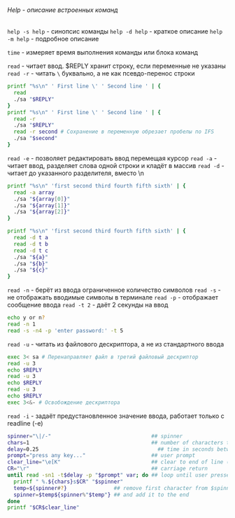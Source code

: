 ###### Help - описание встроенных команд
`help -s help` - синопсис команды
`help -d help` - краткое описание
`help -m help` - подробное описание

`time` - измеряет время выполнения команды или блока команд

`read` - читает ввод. $REPLY хранит строку, если переменные не указаны
`read -r` - читать `\` буквально, а не как псевдо-перенос строки

```bash
printf "%s\n" ' First line \' ' Second line ' | {
  read
  ./sa "$REPLY"
}
printf "%s\n" ' First line \' ' Second line ' | {
  read -r
  ./sa "$REPLY"
  read -r second # Сохранение в переменную обрезает пробелы по IFS
  ./sa "$second"
}
```

`read -e` - позволяет редактировать ввод перемещая курсор
`read -a` - читает ввод, разделяет слова одной строки и кладёт в массив
`read -d` - читает до указанного разделителя, вместо \n

```bash
printf "%s\n" 'first second third fourth fifth sixth' | {
  read -a array
  ./sa "${array[0]}"
  ./sa "${array[1]}"
  ./sa "${array[2]}"
}

printf "%s\n" 'first second third fourth fifth sixth' | {
  read -d t a
  read -d t b
  read -d t c
  ./sa "${a}"
  ./sa "${b}"
  ./sa "${c}"
}
```

`read -n` - берёт из ввода ограниченное количество символов
`read -s` - не отображать вводимые символы в терминале
`read -p` - отображает сообщение ввода
`read -t 2` - даёт 2 секунды на ввод

```bash
echo y or n?
read -n 1
read -s -n4 -p 'enter password:' -t 5

```

`read -u` - читать из файлового дескриптора, а не из стандартного ввода

```bash
exec 3< sa # Перенаправляет файл в третий файловый дескриптор
read -u 3
echo $REPLY
read -u 3
echo $REPLY
read -u 3
echo $REPLY
exec 3<&- # Освобождение дескриптора
```

`read -i` - задаёт предустановленное значение ввода, работает только с readline (-e)

```bash
spinner="\|/-"                                ## spinner
chars=1                                       ## number of characters to display
delay=0.25                                      ## time in seconds between characters
prompt="press any key..."                     ## user prompt
clear_line="\e[K"                             ## clear to end of line (ANSI terminal)
CR="\r"                                       ## carriage return
until read -sn1 -t$delay -p "$prompt" var; do ## loop until user presses a key
  printf " %.${chars}s$CR" "$spinner"
  temp=${spinner#?}               ## remove first character from $spinner
  spinner=$temp${spinner%"$temp"} ## and add it to the end
done
printf "$CR$clear_line"
```
